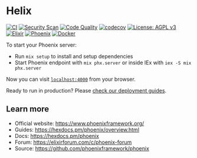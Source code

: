 # Helix

[![CI](https://github.com/ccarvalho-eng/helix/workflows/CI/badge.svg)](https://github.com/ccarvalho-eng/helix/actions/workflows/ci.yml)
[![Security Scan](https://github.com/ccarvalho-eng/helix/workflows/Security%20Scan/badge.svg)](https://github.com/ccarvalho-eng/helix/actions/workflows/security.yml)
[![Code Quality](https://github.com/ccarvalho-eng/helix/workflows/Code%20Quality/badge.svg)](https://github.com/ccarvalho-eng/helix/actions/workflows/quality.yml)
[![codecov](https://codecov.io/gh/ccarvalho-eng/helix/branch/main/graph/badge.svg)](https://codecov.io/gh/ccarvalho-eng/helix)
[![License: AGPL v3](https://img.shields.io/badge/License-AGPL_v3-blue.svg)](https://www.gnu.org/licenses/agpl-3.0)
[![Elixir](https://img.shields.io/badge/elixir-4B275F?style=flat&logo=elixir&logoColor=white)](https://elixir-lang.org/)
[![Phoenix](https://img.shields.io/badge/phoenix-%23FD4F00.svg?style=flat&logo=phoenix&logoColor=white)](https://phoenixframework.org/)
[![Docker](https://img.shields.io/badge/docker-%230db7ed.svg?style=flat&logo=docker&logoColor=white)](https://ghcr.io/ccarvalho-eng/helix)

To start your Phoenix server:

  * Run `mix setup` to install and setup dependencies
  * Start Phoenix endpoint with `mix phx.server` or inside IEx with `iex -S mix phx.server`

Now you can visit [`localhost:4000`](http://localhost:4000) from your browser.

Ready to run in production? Please [check our deployment guides](https://hexdocs.pm/phoenix/deployment.html).

## Learn more

  * Official website: https://www.phoenixframework.org/
  * Guides: https://hexdocs.pm/phoenix/overview.html
  * Docs: https://hexdocs.pm/phoenix
  * Forum: https://elixirforum.com/c/phoenix-forum
  * Source: https://github.com/phoenixframework/phoenix
